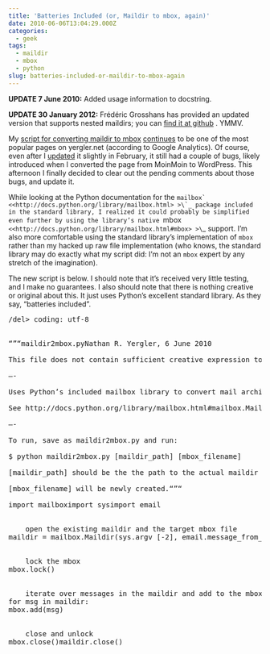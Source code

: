 ```yaml
---
title: 'Batteries Included (or, Maildir to mbox, again)'
date: 2010-06-06T13:04:29.000Z
categories:
  - geek
tags:
  - maildir
  - mbox
  - python
slug: batteries-included-or-maildir-to-mbox-again
---
```

**UPDATE 7 June 2010:** Added usage information to docstring.

**UPDATE 30 January 2012:** Frédéric Grosshans has provided an updated version that supports nested maildirs; you can [find it at github][1] . YMMV.

My [script for converting maildir to mbox][2]  [continues][3]  to be one of the most popular pages on yergler.net (according to Google Analytics). Of course, even after I [updated][3]  it slightly in February, it still had a couple of bugs, likely introduced when I converted the page from MoinMoin to WordPress. This afternoon I finally decided to clear out the pending comments about those bugs, and update it.

While looking at the Python documentation for the ``mailbox` <<http://docs.python.org/library/mailbox.html> >\`_ package included in the standard library, I realized it could probably be simplified even further by using the library’s native ``mbox` <<http://docs.python.org/library/mailbox.html#mbox> >\`_ support. I’m also more comfortable using the standard library’s implementation of `mbox` rather than my hacked up raw file implementation (who knows, the standard library may do exactly what my script did: I’m not an `mbox` expert by any stretch of the imagination).

The new script is below. I should note that it’s received very little testing, and I make no guarantees. I also should note that there is nothing creative or original about this. It just uses Python’s excellent standard library. As they say, “batteries included”.

<pre class="literal-block">/del&gt; coding: utf-8


“”“maildir2mbox.pyNathan R. Yergler, 6 June 2010

This file does not contain sufficient creative expression to invokeassertion of copyright.  No warranty is expressed or implied; use atyour own risk.

—-

Uses Python’s included mailbox library to convert mail archives frommaildir [http://en.wikipedia.org/wiki/Maildir] to mbox [http://en.wikipedia.org/wiki/Mbox] format.

See http://docs.python.org/library/mailbox.html#mailbox.Mailbox for full documentation on this library.

—-

To run, save as maildir2mbox.py and run:

$ python maildir2mbox.py [maildir_path] [mbox_filename]

[maildir_path] should be the the path to the actual maildir (containing new, cur, tmp);

[mbox_filename] will be newly created.“”“

import mailboximport sysimport email


    open the existing maildir and the target mbox file
maildir = mailbox.Maildir(sys.argv [-2], email.message_from_file)mbox = mailbox.mbox(sys.argv[-1])


    lock the mbox
mbox.lock()


    iterate over messages in the maildir and add to the mbox
for msg in maildir:
mbox.add(msg)


    close and unlock
mbox.close()maildir.close()
</pre>



 [1]: https://gist.github.com/1709069
 [2]: http://yergler.net/projects/one-off/maildir-to-mbox/
 [3]: http://yergler.net/blog/2010/02/03/most-popular-erroneous-post/
